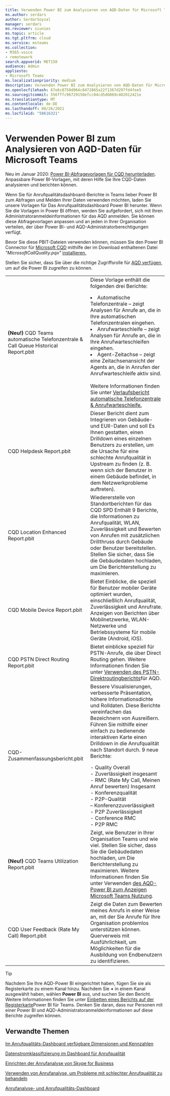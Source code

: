 ```yaml
---
title: Verwenden Power BI zum Analysieren von AQD-Daten für Microsoft Teams
ms.author: serdars
author: SerdarSoysal
manager: serdars
ms.reviewer: siunies
ms.topic: article
ms.tgt.pltfrm: cloud
ms.service: msteams
ms.collection:
- M365-voice
- remotework
search.appverid: MET150
audience: Admin
appliesto:
- Microsoft Teams
ms.localizationpriority: medium
description: Verwenden Power BI zum Analysieren von AQD-Daten für Microsoft Teams.
ms.openlocfilehash: 67e6c8750d064c8472865a22f1367d297fd4fee5
ms.sourcegitcommit: 556fffc96729150efcc04cd5d6069c402012421e
ms.translationtype: MT
ms.contentlocale: de-DE
ms.lasthandoff: 08/26/2021
ms.locfileid: "58616321"
---
```

# <a name="use-power-bi-to-analyze-cqd-data-for-microsoft-teams"></a>Verwenden Power BI zum Analysieren von AQD-Daten für Microsoft Teams

Neu im Januar 2020: [Power BI-Abfragevorlagen für CQD herunterladen](https://www.microsoft.com/download/details.aspx?id=102291). Anpassbare Power BI-Vorlagen, mit deren Hilfe Sie Ihre CQD-Daten analysieren und berichten können.

Wenn Sie für Anrufqualitätsdashboard-Berichte in Teams lieber Power BI zum Abfragen und Melden Ihrer Daten verwenden möchten, laden Sie unsere Vorlagen für Das Anrufqualitätsdashboard Power BI herunter. Wenn Sie die Vorlagen in Power BI öffnen, werden Sie aufgefordert, sich mit Ihren Administratoranmeldeinformationen für das AQD anmelden. Sie können diese Abfragevorlagen anpassen und an jeden in Ihrer Organisation verteilen, der über Power BI- und AQD-Administratorberechtigungen verfügt.

Bevor Sie diese PBIT-Dateien verwenden können, müssen Sie den Power BI Connector für [Microsoft CQD](CQD-Power-BI-connector.md) mithilfe der im Download enthaltenen Datei *"MicrosoftCallQuality.pqx"* [installieren.](https://www.microsoft.com/download/details.aspx?id=102291) 

Stellen Sie sicher, dass Sie über die richtige Zugriffsrolle für [AQD verfügen,](turning-on-and-using-call-quality-dashboard.md#assign-admin-roles-for-access-to-cqd) um auf die Power BI zugreifen zu können. 

|  |  |
|---------|---------|
|<strong>(Neu!)</strong> CQD Teams automatische Telefonzentrale & Call Queue Historical Report.pbit     |  Diese Vorlage enthält die folgenden drei Berichte:</p><li>Automatische Telefonzentrale – zeigt Analysen für Anrufe an, die in Ihre automatischen Telefonzentralen eingehen.</li><li>Anrufwarteschleife – zeigt Analysen für Anrufe an, die in Ihre Anrufwarteschleifen eingehen.</li><li>Agent-Zeitachse – zeigt eine Zeitachsenansicht der Agents an, die in Anrufen der Anrufwarteschleife aktiv sind.</li><br>Weitere Informationen finden Sie unter [Verlaufsbericht automatische Telefonzentrale & Anrufwarteschleife.](aa-cq-cqd-historical-reports.md)        |
|CQD Helpdesk Report.pbit     |Dieser Bericht dient zum Integrieren von Gebäude- und EUII-Daten und soll Es Ihnen gestatten, einen Drilldown eines einzelnen Benutzers zu erstellen, um die Ursache für eine schlechte Anrufqualität in Upstream zu finden (z. B. wenn sich der Benutzer in einem Gebäude befindet, in dem Netzwerkprobleme auftreten).         |
|CQD Location Enhanced Report.pbit     | Wiedererstelle von Standortberichten für das CQD SPD Enthält 9 Berichte, die Informationen zu Anrufqualität, WLAN, Zuverlässigkeit und Bewerten von Anrufen mit zusätzlichen Drillthruss durch Gebäude oder Benutzer bereitstellen.  Stellen Sie sicher, dass Sie die Gebäudedaten hochladen, um Die Berichterstellung zu maximieren.        |
|CQD Mobile Device Report.pbit     | Bietet Einblicke, die speziell für Benutzer mobiler Geräte optimiert wurden, einschließlich Anrufqualität, Zuverlässigkeit und Anrufrate. Anzeigen von Berichten über Mobilnetzwerke, WLAN-Netzwerke und Betriebssysteme für mobile Geräte (Android, iOS).        |
|CQD PSTN Direct Routing Report.pbit     |Bietet einblicke speziell für PSTN-Anrufe, die über Direct Routing gehen. Weitere Informationen finden Sie unter [Verwenden des PSTN-Direktroutingberichts](CQD-PSTN-report.md)für AQD.         |
|CQD-Zusammenfassungsbericht.pbit     |Bessere Visualisierungen, verbesserte Präsentation, höhere Informationsdichte und Rolldaten. Diese Berichte vereinfachen das Bezeichnern von Ausreißern. Führen Sie mithilfe einer einfach zu bedienende interaktiven Karte einen Drilldown in die Anrufqualität nach Standort durch. 9 neue Berichte:</p>- Quality Overall<br>- Zuverlässigkeit insgesamt<br>- RMC (Rate My Call, Meinen Anruf bewerten) Insgesamt<br>- Konferenzqualität<br>- P2P-Qualität<br>– Konferenzzuverlässigkeit<br>- P2P Zuverlässigkeit<br>- Conference RMC<br>- P2P RMC         |
|<strong>(Neu!)</strong> CQD Teams Utilization Report.pbit     | Zeigt, wie Benutzer in Ihrer Organisation Teams und wie viel. Stellen Sie sicher, dass Sie die Gebäudedaten hochladen, um Die Berichterstellung zu maximieren. Weitere Informationen finden Sie unter Verwenden [des AQD-Power BI zum Anzeigen Microsoft Teams Nutzung](CQD-teams-utilization-report.md).        |
|CQD User Feedback (Rate My Call) Report.pbit     | Zeigt die Daten zum Bewerten meines Anrufs in einer Weise an, mit der Sie Anrufe für Ihre Organisation problemlos unterstützen können. Querverweis mit Ausführlichkeit, um Möglichkeiten für die Ausbildung von Endbenutzern zu identifizieren.        |

> [!TIP]
> Nachdem Sie Ihre AQD-Power BI eingerichtet haben, fügen Sie sie als Registerkarte zu einem Kanal hinzu. Nachdem Sie **+** in einem Kanal ausgewählt haben, wählen **Power BI** aus, und suchen Sie den Bericht. Weitere Informationen finden Sie unter [Einbetten eines Berichts auf der Registerkarte](/power-bi/service-embed-report-microsoft-teams)Power BI für Teams. Denken Sie daran, dass nur Personen mit einer Power BI und AQD-Administratoranmeldeinformationen auf diese Berichte zugreifen können.


## <a name="related-topics"></a>Verwandte Themen

[Im Anrufqualitäts-Dashboard verfügbare Dimensionen und Kennzahlen](dimensions-and-measures-available-in-call-quality-dashboard.md)

[Datenstromklassifizierung im Dashboard für Anrufqualität](stream-classification-in-call-quality-dashboard.md)

[Einrichten der Anrufanalyse von Skype for Business](set-up-call-analytics.md)

[Verwenden von Anrufanalyse, um Probleme mit schlechter Anrufqualität zu behandeln](use-call-analytics-to-troubleshoot-poor-call-quality.md)

[Anrufanalyse- und Anrufqualitäts-Dashboard](./monitor-call-quality-qos.md)
